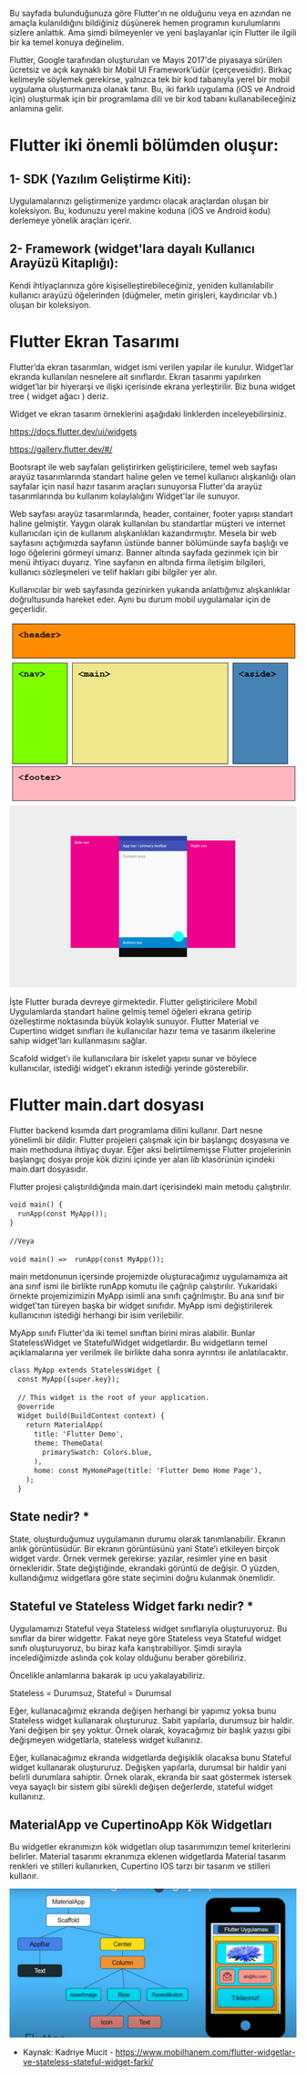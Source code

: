   Bu sayfada bulunduğunuza göre Flutter'ın ne olduğunu veya en azından ne amaçla kulanıldığını bildiğiniz düşünerek hemen programın kurulumlarını sizlere anlattık. Ama şimdi bilmeyenler ve yeni başlayanlar için Flutter ile ilgili bir ka temel konuya değinelim.

  Flutter, Google tarafından oluşturulan ve Mayıs 2017'de piyasaya sürülen ücretsiz ve açık kaynaklı bir Mobil UI Framework’üdür (çerçevesidir). Birkaç kelimeyle söylemek gerekirse, yalnızca tek bir kod tabanıyla yerel bir mobil uygulama oluşturmanıza olanak tanır. Bu, iki farklı uygulama (iOS ve Android için) oluşturmak için bir programlama dili ve bir kod tabanı kullanabileceğiniz anlamına gelir.

# Flutter iki önemli bölümden oluşur:

## 1-	SDK (Yazılım Geliştirme Kiti): 
  Uygulamalarınızı geliştirmenize yardımcı olacak araçlardan oluşan bir koleksiyon. Bu, kodunuzu yerel makine koduna (iOS ve Android kodu) derlemeye yönelik araçları içerir.
## 2-	Framework (widget'lara dayalı Kullanıcı Arayüzü Kitaplığı): 
  Kendi ihtiyaçlarınıza göre kişiselleştirebileceğiniz, yeniden kullanılabilir kullanıcı arayüzü öğelerinden (düğmeler, metin girişleri, kaydırıcılar vb.) oluşan bir koleksiyon.

# Flutter Ekran Tasarımı
  Flutter’da ekran tasarımları, widget ismi verilen yapılar ile kurulur. Widget’lar ekranda kullanılan nesnelere ait sınıflardır. Ekran tasarımı yapılırken widget’lar bir hiyerarşi ve ilişki içerisinde ekrana yerleştirilir. Biz buna widget tree ( widget ağacı ) deriz.

Widget ve ekran tasarım örneklerini aşağıdaki linklerden inceleyebilirsiniz.

https://docs.flutter.dev/ui/widgets

https://gallery.flutter.dev/#/

  Bootsrapt ile web sayfaları geliştirirken geliştiricilere, temel web sayfası arayüz tasarımlarında standart haline gelen ve temel kullanıcı alışkanlığı olan sayfalar için nasıl hazır tasarım araçları sunuyorsa Flutter'da arayüz tasarımlarında bu kullanım kolaylalığını Widget'lar ile sunuyor. 

  Web sayfası arayüz tasarımlarında, header, container, footer yapısı standart haline gelmiştir. Yaygın olarak kullanılan bu standartlar müşteri ve internet kullanıcıları için de kullanım alışkanlıkları kazandırmıştır. Mesela bir web sayfasını açtığımızda sayfanın üstünde banner bölümünde sayfa başlığı ve logo öğelerini görmeyi umarız. Banner altında sayfada gezinmek için bir menü ihtiyacı duyarız. Yine sayfanın en altında firma iletişim bilgileri, kullanıcı sözleşmeleri ve telif hakları gibi bilgiler yer alır. 

  Kullanıcılar bir web sayfasında gezinirken yukarıda anlattığımız alışkanlıklar doğrultusunda hareket eder. Aynı bu durum mobil uygulamalar için de geçerlidir.

![Screenshot](images/Resim15.png)
![Screenshot](images/Resim16.png)
  

  İşte Flutter burada devreye girmektedir. Flutter geliştiricilere Mobil Uygulamlarda standart haline gelmiş temel öğeleri ekrana getirip özelleştirme noktasında büyük kolaylık sunuyor. Flutter Material ve Cupertino widget sınıfları ile kullanıcılar hazır tema ve tasarım ilkelerine sahip widget'ları kullanmasını sağlar.

  Scafold widget'ı ile kullanıcılara bir iskelet yapısı sunar ve böylece kullanıcılar, istediği widget'ı ekranın istediği yerinde gösterebilir.


# Flutter main.dart dosyası

Flutter backend kısımda dart programlama dilini kullanır. Dart nesne yönelimli bir dildir. Flutter projeleri çalışmak için bir başlangıç dosyasına ve main methoduna ihtiyaç duyar. Eğer aksi belirtilmemişse Flutter projelerinin başlangıç dosyaı proje kök dizini içinde yer alan *lib* klasörünün içindeki main.dart dosyasıdır.

Flutter projesi çalıştırıldığında main.dart içerisindeki main metodu çalıştırılır.

````
void main() {
  runApp(const MyApp());
}

//Veya 

void main() =>  runApp(const MyApp());
````

main metdonunun içersinde projemizde oluşturacağımız uygulamamıza ait ana sınıf ismi ile birlikte runApp komutu ile çağrılıp çalıştırılır. Yukaridaki örnekte projemizimizin MyApp isimli ana sınıfı çağrılmıştır. Bu ana sınıf bir widget'tan türeyen başka bir widget sınıfıdır. MyApp ismi değiştirilerek kullanıcının istediği herhangi bir isim verilebilir.

MyApp sınıfı Flutter'da iki temel sınıftan birini miras alabilir. Bunlar StatelessWidget ve StatefulWidget widgetlardır. Bu widgetların temel açıklamalarına yer verilmek ile birlikte daha sonra ayrıntısı ile anlatılacaktır.

````
class MyApp extends StatelessWidget {
  const MyApp({super.key});

  // This widget is the root of your application.
  @override
  Widget build(BuildContext context) {
    return MaterialApp(
      title: 'Flutter Demo',
      theme: ThemeData(
        primarySwatch: Colors.blue,
      ),
      home: const MyHomePage(title: 'Flutter Demo Home Page'),
    );
  }
````

## State nedir? *

  State, oluşturduğumuz uygulamanın durumu olarak tanımlanabilir. Ekranın anlık görüntüsüdür. Bir ekranın görüntüsünü yani State’i etkileyen birçok widget vardır. Örnek vermek gerekirse: yazılar, resimler yine en basit örnekleridir. State değiştiğinde, ekrandaki görüntü de değişir. O yüzden, kullandığımız widgetlara göre state seçimini doğru kulanmak önemlidir.
  
## Stateful ve Stateless Widget farkı nedir? *

  Uygulamamızı Stateful veya Stateless widget sınıflarıyla oluşturuyoruz. Bu sınıflar da birer widgettır. Fakat neye göre Stateless veya Stateful widget sınıfı oluşturuyoruz, bu biraz kafa karıştırabiliyor. Şimdi sırayla incelediğimizde aslında çok kolay olduğunu beraber görebiliriz.

Öncelikle anlamlarına bakarak ip ucu yakalayabiliriz.

Stateless = Durumsuz,   Stateful = Durumsal 

Eğer, kullanacağımız ekranda değişen herhangi bir yapımız yoksa bunu Stateless widget kullanarak oluştururuz. Sabit yapılarla, durumsuz bir haldir. Yani değişen bir şey yoktur. Örnek olarak, koyacağımız bir başlık yazısı gibi değişmeyen widgetlarla, stateless widget kullanırız.

  Eğer, kullanacağımız ekranda widgetlarda değişiklik olacaksa bunu Stateful widget kullanarak oluştururuz. Değişken yapılarla, durumsal bir haldir yani belirli durumlara sahiptir. Örnek olarak, ekranda bir saat göstermek istersek veya sayaçlı bir sistem gibi sürekli değişen değerlerde, stateful widget kullanırız.


## MaterialApp ve CupertinoApp Kök Widgetları

Bu widgetler ekranımızın kök widgetları olup tasarımımızın temel kriterlerini belirler. Material tasarımı ekranımıza eklenen widgetlarda Material tasarım renkleri ve stilleri kullanırken, Cupertino IOS tarzı bir tasarım ve stilleri kullanır. 

![Screenshot](images/Resim17.png)


* Kaynak: Kadriye Mucit - https://www.mobilhanem.com/flutter-widgetlar-ve-stateless-stateful-widget-farki/



